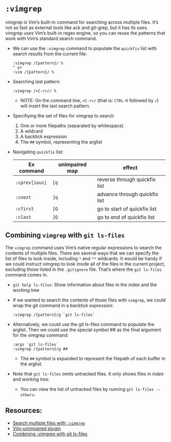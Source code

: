 # `:vimgrep`

vimgrep is Vim’s built-in command for searching across multiple files. It’s not
so fast as external tools like ack and git-grep, but it has its uses. vimgrep
uses Vim’s built-in regex engine, so you can reuse the patterns that work with
Vim’s standard search command.


- We can use the `:vimgrep` command to populate the `quickfix` list with search
  results from the current file:

  ```vim
  :vimgrep /{pattern}/ %
  " or
  :vim /{pattern}/ %
  ```

- Searching last pattern:

  ```vim
  :vimgrep /<C-r>// %
  ```

  - NOTE: On the command line, `<C-r>/` (that is: `CTRL-R` followed by `/`) will
  insert the last search pattern.


- Specifiying the set of files for vimgrep to search

  1. One or more filepaths (separated by whitespace)
  1. A wildcard
  1. A backtick expression
  1. The `##` symbol, representing the arglist


- Navigating `quickfix` list:

  | Ex command     | unimpaired map | effect                        |
  | -------------- | -------------- | ----------------------------- |
  | `:cprev[ious]` | `[q`           | reverse through quickfix list |
  | `:cnext`       | `]q`           | advance through quickfix list |
  | `:cfirst`      | `[Q`           | go to start of quickfix list  |
  | `:clast`       | `]Q`           | go to end of quickfix list    |


## Combining `vimgrep` with `git ls-files`

The `vimgrep` command uses Vim’s native regular expressions to search the
contents of multiple files. There are several ways that we can specify the list
of files to look inside, including `*` and `**` wildcards. It would be handy if
we could instruct vimgrep to look inside all of the files in the current
project, excluding those listed in the `.gitignore` file. That’s where the `git
ls-files` command comes in.

- `git help ls-files`: Show information about files in the index and the working
  tree


- If we wanted to search the contents of those files with `vimgrep`, we could
  wrap the git command in a _backtick expression_:
  ```vim
  :vimgrep /{pattern}/g `git ls-files`
  ```

- Alternatively, we could use the git ls-files command to populate the arglist.
  Then we could use the special symbol ## as the final argument for the vimgrep
  command:

  ```vim
  :args `git ls-files`
  :vimgrep /{pattern}/g ##
  ```

  - The `##` symbol is expanded to represent the filepath of each buffer in the
  arglist.


- Note that `git ls-files` omits untracked files. It only shows files in _index_
  and _working tree_.
  - You can view the list of untracked files by running `git ls-files --others`.


## Resources:

- [Search multiple files with `:vimgrep`](http://vimcasts.org/episodes/search-multiple-files-with-vimgrep/)
- [Vim-unimpaired plugin](https://github.com/tpope/vim-unimpaired)
- [Combining :vimgrep with git ls-files](http://vimcasts.org/blog/2013/03/combining-vimgrep-with-git-ls-files/)

